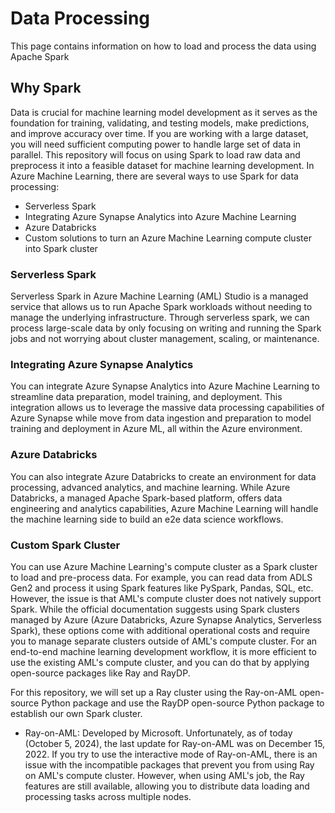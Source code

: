 # Data Processing
This page contains information on how to load and process the data using Apache Spark

## Why Spark 
Data is crucial for machine learning model development as it serves as the foundation for training, validating, and testing models, make predictions, and improve accuracy over time. If you are working with a large dataset, you will need sufficient computing power to handle large set of data in parallel. This repository will focus on using Spark to load raw data and preprocess it into a feasible dataset for machine learning development. In Azure Machine Learning, there are several ways to use Spark for data processing:
- Serverless Spark
- Integrating Azure Synapse Analytics into Azure Machine Learning
- Azure Databricks
- Custom solutions to turn an Azure Machine Learning compute cluster into Spark cluster

### Serverless Spark
Serverless Spark in Azure Machine Learning (AML) Studio is a managed service that allows us to run Apache Spark workloads without needing to manage the underlying infrastructure. Through serverless spark, we can process large-scale data by only focusing on writing and running the Spark jobs and not worrying about cluster management, scaling, or maintenance.

### Integrating Azure Synapse Analytics
You can integrate Azure Synapse Analytics into Azure Machine Learning to streamline data preparation, model training, and deployment. This integration allows us to leverage the massive data processing capabilities of Azure Synapse while move from data ingestion and preparation to model training and deployment in Azure ML, all within the Azure environment.

### Azure Databricks
You can also integrate Azure Databricks to create an environment for data processing, advanced analytics, and machine learning. While Azure Databricks, a managed Apache Spark-based platform, offers data engineering and analytics capabilities, Azure Machine Learning will handle the machine learning side to build an e2e data science workflows.

### Custom Spark Cluster
You can use Azure Machine Learning's compute cluster as a Spark cluster to load and pre-process data. For example, you can read data from ADLS Gen2 and process it using Spark features like PySpark, Pandas, SQL, etc. However, the issue is that AML's compute cluster does not natively support Spark. While the official documentation suggests using Spark clusters managed by Azure (Azure Databricks, Azure Synapse Analytics, Serverless Spark), these options come with additional operational costs and require you to manage separate clusters outside of AML's compute cluster. For an end-to-end machine learning development workflow, it is more efficient to use the existing AML's compute cluster, and you can do that by applying open-source packages like Ray and RayDP.

For this repository, we will set up a Ray cluster using the Ray-on-AML open-source Python package and use the RayDP open-source Python package to establish our own Spark cluster.

- Ray-on-AML: Developed by Microsoft. Unfortunately, as of today (October 5, 2024), the last update for Ray-on-AML was on December 15, 2022. If you try to use the interactive mode of Ray-on-AML, there is an issue with the incompatible packages that prevent you from using Ray on AML's compute cluster. However, when using AML's job, the Ray features are still available, allowing you to distribute data loading and processing tasks across multiple nodes.